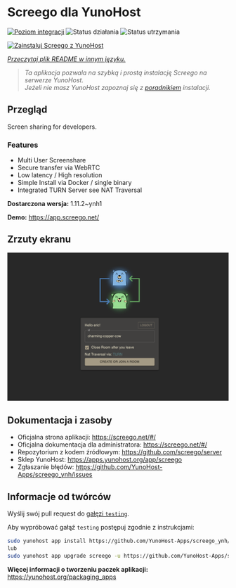 <!--
To README zostało automatycznie wygenerowane przez <https://github.com/YunoHost/apps/tree/master/tools/readme_generator>
Nie powinno być ono edytowane ręcznie.
-->

# Screego dla YunoHost

[![Poziom integracji](https://apps.yunohost.org/badge/integration/screego)](https://ci-apps.yunohost.org/ci/apps/screego/)
![Status działania](https://apps.yunohost.org/badge/state/screego)
![Status utrzymania](https://apps.yunohost.org/badge/maintained/screego)

[![Zainstaluj Screego z YunoHost](https://install-app.yunohost.org/install-with-yunohost.svg)](https://install-app.yunohost.org/?app=screego)

*[Przeczytaj plik README w innym języku.](./ALL_README.md)*

> *Ta aplikacja pozwala na szybką i prostą instalację Screego na serwerze YunoHost.*  
> *Jeżeli nie masz YunoHost zapoznaj się z [poradnikiem](https://yunohost.org/install) instalacji.*

## Przegląd

Screen sharing for developers.

### Features

- Multi User Screenshare
- Secure transfer via WebRTC
- Low latency / High resolution
- Simple Install via Docker / single binary
- Integrated TURN Server see NAT Traversal


**Dostarczona wersja:** 1.11.2~ynh1

**Demo:** <https://app.screego.net/>

## Zrzuty ekranu

![Zrzut ekranu z Screego](./doc/screenshots/screenshot.png)

## Dokumentacja i zasoby

- Oficjalna strona aplikacji: <https://screego.net/#/>
- Oficjalna dokumentacja dla administratora: <https://screego.net/#/>
- Repozytorium z kodem źródłowym: <https://github.com/screego/server>
- Sklep YunoHost: <https://apps.yunohost.org/app/screego>
- Zgłaszanie błędów: <https://github.com/YunoHost-Apps/screego_ynh/issues>

## Informacje od twórców

Wyślij swój pull request do [gałęzi `testing`](https://github.com/YunoHost-Apps/screego_ynh/tree/testing).

Aby wypróbować gałąź `testing` postępuj zgodnie z instrukcjami:

```bash
sudo yunohost app install https://github.com/YunoHost-Apps/screego_ynh/tree/testing --debug
lub
sudo yunohost app upgrade screego -u https://github.com/YunoHost-Apps/screego_ynh/tree/testing --debug
```

**Więcej informacji o tworzeniu paczek aplikacji:** <https://yunohost.org/packaging_apps>
